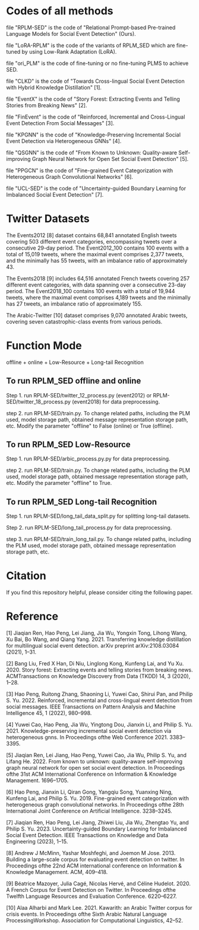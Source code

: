 # Codes of all methods
file "RPLM-SED" is the code of "Relational Prompt-based Pre-trained Language Models for Social Event Detection" (Ours).

file "LoRA-RPLM" is the code of the variants of RPLM_SED which are fine-tuned by using Low-Rank Adaptation (LoRA).

file "ori_PLM" is the code of fine-tuning or no fine-tuning PLMS to achieve SED.

file "CLKD" is the code of "Towards Cross-lingual Social Event Detection with Hybrid Knowledge Distillation" [1].

file "EventX" is the code of "Story Forest: Extracting Events and Telling Stories from Breaking News" [2].

file "FinEvent" is the code of "Reinforced, Incremental and Cross-Lingual Event Detection From Social Messages" [3].

file "KPGNN" is the code of "Knowledge-Preserving Incremental Social Event Detection via Heterogeneous GNNs" [4].

file "QSGNN" is the code of "From Known to Unknown: Quality-aware Self-improving Graph Neural Network for Open Set Social Event Detection" [5].

file "PPGCN" is the code of "Fine-grained Event Categorization with Heterogeneous Graph Convolutional Networks" [6].

file "UCL-SED" is the code of "Uncertainty-guided Boundary Learning for Imbalanced Social Event Detection" [7].


# Twitter Datasets
The Events2012 [8] dataset contains 68,841 annotated English tweets covering 503 different event categories, encompassing tweets over a consecutive 29-day period. The Event2012_100 contains 100 events with a total of 15,019 tweets, where the maximal event comprises 2,377 tweets, and the minimally has 55 tweets, with an imbalance ratio of approximately 43.

The Events2018 [9] includes 64,516 annotated French tweets covering 257 different event
categories, with data spanning over a consecutive 23-day period. The Event2018_100 contains 100 events
with a total of 19,944 tweets, where the maximal event comprises 4,189 tweets and the minimally has 27
tweets, an imbalance ratio of approximately 155.

The Arabic-Twitter [10] dataset comprises 9,070 annotated Arabic tweets, covering seven
catastrophic-class events from various periods.

# Function Mode
offline + online  + Low-Resource + Long-tail Recognition

## To run RPLM_SED offline and online
Step 1. run RPLM-SED/twitter_12_process.py (event2012) or  RPLM-SED/twitter_18_process.py (event2018) for data preprocessing.

step 2. run RPLM-SED/train.py. To change related paths, including the PLM used, model storage path, obtained message representation storage path, etc. Modify the parameter "offline" to False (online) or True (offline).

## To run RPLM_SED Low-Resource
Step 1. run RPLM-SED/arbic_process.py.py  for data preprocessing.

step 2. run RPLM-SED/train.py. To change related paths, including the PLM used, model storage path, obtained message representation storage path, etc. Modify the parameter "offline" to True.

## To run RPLM_SED  Long-tail Recognition
Step 1. run RPLM-SED/long_tail_data_split.py for splitting long-tail datasets.

Step 2. run RPLM-SED/long_tail_process.py  for data preprocessing.

step 3. run RPLM-SED/train_long_tail.py. To change related paths, including the PLM used, model storage path, obtained message representation storage path, etc.





# Citation
If you find this repository helpful, please consider citing the following paper.

# Reference
[1] Jiaqian Ren, Hao Peng, Lei Jiang, Jia Wu, Yongxin Tong, Lihong Wang, Xu Bai, Bo Wang, and Qiang Yang. 2021. Transferring knowledge
distillation for multilingual social event detection. arXiv preprint arXiv:2108.03084 (2021), 1–31.

[2] Bang Liu, Fred X Han, Di Niu, Linglong Kong, Kunfeng Lai, and Yu Xu. 2020. Story forest: Extracting events and telling stories from
breaking news. ACMTransactions on Knowledge Discovery from Data (TKDD) 14, 3 (2020), 1–28.

[3] Hao Peng, Ruitong Zhang, Shaoning Li, Yuwei Cao, Shirui Pan, and Philip S. Yu. 2022. Reinforced, incremental and cross-lingual event
detection from social messages. IEEE Transactions on Pattern Analysis and Machine Intelligence 45, 1 (2022), 980–998.

[4] Yuwei Cao, Hao Peng, Jia Wu, Yingtong Dou, Jianxin Li, and Philip S. Yu. 2021. Knowledge-preserving incremental social event detection
via heterogeneous gnns. In Proceedings ofthe Web Conference 2021. 3383–3395.

[5] Jiaqian Ren, Lei Jiang, Hao Peng, Yuwei Cao, Jia Wu, Philip S. Yu, and Lifang He. 2022. From known to unknown: quality-aware
self-improving graph neural network for open set social event detection. In Proceedings ofthe 31st ACM International Conference on
Information & Knowledge Management. 1696–1705.

[6] Hao Peng, Jianxin Li, Qiran Gong, Yangqiu Song, Yuanxing Ning, Kunfeng Lai, and Philip S. Yu. 2019. Fine-grained event categorization
with heterogeneous graph convolutional networks. In Proceedings ofthe 28th International Joint Conference on Artificial Intelligence.
3238–3245.

[7] Jiaqian Ren, Hao Peng, Lei Jiang, Zhiwei Liu, Jia Wu, Zhengtao Yu, and Philip S. Yu. 2023. Uncertainty-guided Boundary Learning for
Imbalanced Social Event Detection. IEEE Transactions on Knowledge and Data Engineering (2023), 1–15.

[8] Andrew J McMinn, Yashar Moshfeghi, and Joemon M Jose. 2013. Building a large-scale corpus for evaluating event detection on twitter.
In Proceedings ofthe 22nd ACM international conference on Information & Knowledge Management. ACM, 409–418.

[9] Béatrice Mazoyer, Julia Cagé, Nicolas Hervé, and Céline Hudelot. 2020. A French Corpus for Event Detection on Twitter. In Proceedings
ofthe Twelfth Language Resources and Evaluation Conference. 6220–6227.

[10] Alaa Alharbi and Mark Lee. 2021. Kawarith: an Arabic Twitter corpus for crisis events. In Proceedings ofthe Sixth Arabic Natural
Language ProcessingWorkshop. Association for Computational Linguistics, 42–52.
